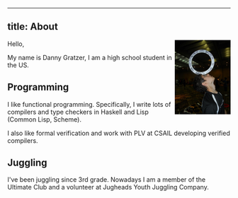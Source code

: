 ----------------------
title: About
----------------------

<img src="/images/ring_balance.jpg"
  style="width: 25%; height: 25%; float: right;"/>

Hello,

My name is Danny Gratzer, I am a high school student in the US.

## Programming
I like functional programming. Specifically, I write lots of compilers
and type checkers in Haskell and Lisp (Common Lisp, Scheme). 

I also like formal verification and work with PLV at CSAIL developing
verified compilers.

## Juggling
I've been juggling since 3rd grade. Nowadays I am a member of the
Ultimate Club and a volunteer at Jugheads Youth Juggling Company.


